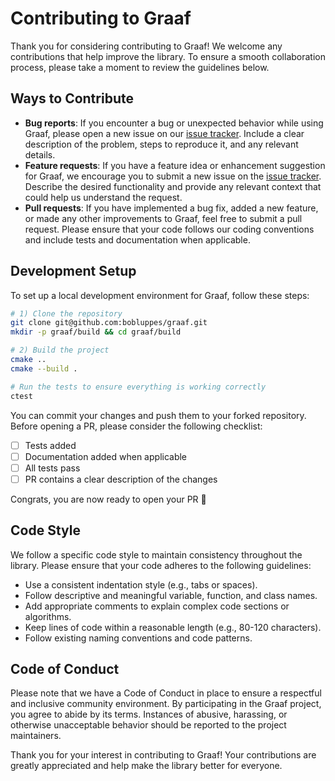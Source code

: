 # Contributing to Graaf
Thank you for considering contributing to Graaf! We welcome any contributions that help improve the library. To ensure a smooth collaboration process, please take a moment to review the guidelines below.

## Ways to Contribute
- **Bug reports**: If you encounter a bug or unexpected behavior while using Graaf, please open a new issue on our [issue tracker](https://github.com/bobluppes/graaf/issues). Include a clear description of the problem, steps to reproduce it, and any relevant details.
- **Feature requests**: If you have a feature idea or enhancement suggestion for Graaf, we encourage you to submit a new issue on the [issue tracker](https://github.com/bobluppes/graaf/issues). Describe the desired functionality and provide any relevant context that could help us understand the request.
- **Pull requests**: If you have implemented a bug fix, added a new feature, or made any other improvements to Graaf, feel free to submit a pull request. Please ensure that your code follows our coding conventions and include tests and documentation when applicable.

## Development Setup
To set up a local development environment for Graaf, follow these steps:

```bash
# 1) Clone the repository
git clone git@github.com:bobluppes/graaf.git
mkdir -p graaf/build && cd graaf/build

# 2) Build the project
cmake ..
cmake --build .

# Run the tests to ensure everything is working correctly
ctest
```

You can commit your changes and push them to your forked repository. Before opening a PR, please consider the following checklist:

- [ ] Tests added
- [ ] Documentation added when applicable
- [ ] All tests pass
- [ ] PR contains a clear description of the changes

Congrats, you are now ready to open your PR 🎉

## Code Style
We follow a specific code style to maintain consistency throughout the library. Please ensure that your code adheres to the following guidelines:

- Use a consistent indentation style (e.g., tabs or spaces).
- Follow descriptive and meaningful variable, function, and class names.
- Add appropriate comments to explain complex code sections or algorithms.
- Keep lines of code within a reasonable length (e.g., 80-120 characters).
- Follow existing naming conventions and code patterns.

## Code of Conduct
Please note that we have a Code of Conduct in place to ensure a respectful and inclusive community environment. By participating in the Graaf project, you agree to abide by its terms. Instances of abusive, harassing, or otherwise unacceptable behavior should be reported to the project maintainers.

Thank you for your interest in contributing to Graaf! Your contributions are greatly appreciated and help make the library better for everyone.